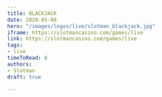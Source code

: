```yaml
---
title: BLACKJACK
date: 2020-05-08
hero: "/images/logos/live/slotman_blackjack.jpg"
iframe: https://slotmancasino.com/games/live
link: https://slotmancasino.com/games/live
tags:
- live
timeToRead: 8
authors:
- Slotman
draft: true

---
```

